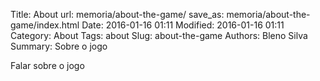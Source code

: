 Title: About
url: memoria/about-the-game/
save_as: memoria/about-the-game/index.html
Date: 2016-01-16 01:11
Modified: 2016-01-16 01:11
Category: About
Tags: about
Slug: about-the-game
Authors: Bleno Silva
Summary: Sobre o jogo

Falar sobre o jogo

